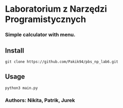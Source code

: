 # Laboratorium z Narzędzi Programistycznych
### Simple calculator with menu.

## Install
```
git clone https://github.com/Pakik94/pbs_np_lab6.git
```

## Usage
```
python3 main.py
```
### Authors: Nikita, Patrik, Jurek 
